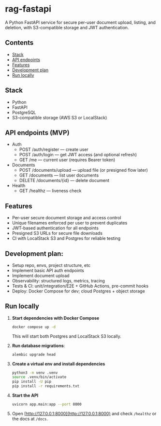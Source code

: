 # rag-fastapi
A Python FastAPI service for secure per-user document upload, listing, and deletion, with S3-compatible storage and JWT authentication.

## Contents
- [Stack](#stack)
- [API endpoints](#api-endpoints)
- [Features](#features)
- [Development plan](#development-plan)
- [Run locally](#run-locally)

## Stack
- Python
- FastAPI
- PostgreSQL
- S3-compatible storage (AWS S3 or LocalStack)

## API endpoints (MVP)
- Auth
	- POST /auth/register — create user
	- POST /auth/login — get JWT access (and optional refresh)
	- GET  /me — current user (requires Bearer token)
- Documents
	- POST /documents/upload — upload file (or presigned flow later)
	- GET  /documents — list user documents
	- DELETE /documents/{id} — delete document
- Health
	- GET /healthz — liveness check

## Features
- Per-user secure document storage and access control
- Unique filenames enforced per user to prevent duplicates
- JWT-based authentication for all endpoints
- Presigned S3 URLs for secure file downloads
- CI with LocalStack S3 and Postgres for reliable testing

## Development plan:
- Setup repo, envs, project structure, etc
- Implement basic API auth endpoints
- Implement document upload
- Observability: structured logs, metrics, tracing
- Tests & CI: unit/integration/E2E + GitHub Actions, pre-commit hooks
- Deploy: Docker Compose for dev; cloud Postgres + object storage

## Run locally
1. **Start dependencies with Docker Compose**

    ```bash
    docker compose up -d
    ```

    This will start both Postgres and LocalStack S3 locally.

2. **Run database migrations**:

    ```bash
    alembic upgrade head
    ```

3. **Create a virtual env and install dependencies**
   
    ```bash
    python3 -m venv .venv
    source .venv/bin/activate
    pip install -U pip
    pip install -r requirements.txt
    ```

4. **Start the API**

	```bash
	uvicorn app.main:app --port 8000
	```

5. Open [http://127.0.0.1:8000](http://127.0.0.1:8000) and check `/healthz` or the docs at `/docs`.